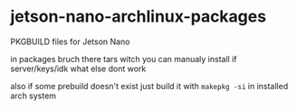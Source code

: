 # jetson-nano-archlinux-packages
PKGBUILD files for Jetson Nano

in packages bruch there tars witch you can manualy install
if server/keys/idk what else dont work

also if some prebuild doesn't exist just build it with `makepkg -si` in installed arch system
